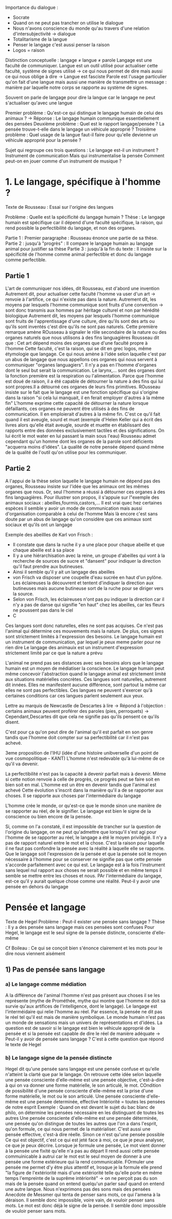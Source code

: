Importance du dialogue :
- Socrate
- Quand on ne peut pas trancher on utilise le dialogue
- Nous n'avons conscience du monde qu'au travers d'une relation d'intersubjectivité -> dialogue
- Totalitarisme de la langue
- Penser le langage c'est aussi penser la raison
- Logos = raison

Distinction conceptuelle : langage  ≠ langue ≠ parole
Langage est une faculté de communiquer.
Langue est un outil utilisé pour actualiser cette faculté, système de signes utilisé -> ce qui nous permet de dire mais aussi ce qui nous oblige à dire -> Langue est fasciste
Parole est l'usage particulier qu'on fait d'une langue mais aussi une manière de transmettre un message : manière par laquelle notre corps se rapporte au système de signes.

Souvent on parle de langage pour  dire la langue car le langage ne peut s'actualiser qu'avec une langue

Premier problème :  Qu'est-ce qui distingue le langage humain de celui des animaux ?
-> Réponse : Le langage humain communique essentiellement des pensées
Deuxième problème : Quel est le rapport langage/pensée ? La pensée trouve-t-elle dans le langage un véhicule approprié ?
Troisième problème : Quel usage de la langue faut-il faire pour qu'elle devienne un véhicule approprié pour la pensée ?

Sujet qui regroupe ces trois questions :  Le langage est-il un instrument ?
Instrument de communication
Mais qui instrumentalise la pensée
Comment peut-on en jouer comme d'un instrument de musique ?

# 1. Le langage, spécifique à l'homme ?

Texte  de Rousseau : Essai sur l'origine des langues

Problème : Quelle est la spécificité du langage humain  ?
Thèse : Le langage humain est spécifique car il dépend d'une faculté spécifique, la raison, qui rend possible la perfectibilité du langage, et non des organes.

Partie 1 : Premier paragraphe : Rousseau énonce une partie de sa thèse.
Partie 2 : jusqu'à "progrès" : Il compare le langage humain au langage animal pour justifier sa thèse
Partie 3 : jusqu'à la fin du texte : Il insiste sur la spécificité de l'homme comme animal perfectible et donc du langage comme perfectible.

## Partie 1

L'art de communiquer nos idées, dit Rousseau, est d'abord une invention
Autrement dit, pour actualiser cette faculté l'homme va user d'un art -> renvoie à l'artifice, ce qui n'existe pas dans la nature.
Autrement dit, les moyens par lesquels l'homme communique sont fruits d'une convention -> sont donc transmis aux hommes par héritage culturel et non par hérédité biologique
Autrement dit, les moyens par lesquels l'homme communique sont fruits de l'apprentissage d'une culture, dire qu'ils sont des arts ou qu'ils sont inventés c'est dire qu'ils ne sont pas naturels.
Cette première remarque amène ROusseau à signaler le rôle secondaire de la nature ou des organes naturels que nous utilisons à des fins languagières
Rousseau dit que : Cet art dépend moins des organes que d'une faculté propre à l'homme
Cette faculté, c'est la raison, qui se dit en grec logos, même étymologie que langage.
Ce qui nous amène à l'idée selon laquelle c'est par un abus de langage que nous appellons ces organes qui nous servent à communiquer "organes languagiers". Il n'y a pas en l'homme d'organes dont le seul but serait la communication. Le larynx,... sont des organes dont la fonction première est la respiration ou l'alimentation.
Parce que l'homme est doué de raison, il a été capable de détourner la nature à des fins qui lui sont propres.Il a détourné ces organes de leurs fins primitives.
ROusseau insiste sur le  fait que  le langage est une fonction spécifique qui s'origine dans la raison "si cela lui manquait, il en ferait employer d'autres à la même fin"
L'homme exprime cette capacité de détourner la nature lorsque défaillants, ces organes ne peuvent être utilisés à des fins de communication. Il en emploierait d'autres à la même fin.
C'est ce qu'il fait quand il est aveugle, sourd et muet (exemple d'Helen Keller qui a écrit des livres alors qu'elle était aveugle, sourde et muette en établissant des rapports entre des données exclusivement tactiles et des significations. On lui écrit le mot water en lui passant la main sous l'eau)
Rousseau admet cependant qu'un homme dont les organes de la parole sont déficients "acquerra moins d'idées". La qualité de notre pensée dépend quand même  de la qualité de l'outil qu'on utilise pour les communiquer.

## Partie 2

A l'appui de la thèse selon laquelle le langage humain ne dépend pas des organes, Rousseau insiste sur l'idée que les animaux ont les mêmes organes que nous. Or, seul l'homme a réussi à détourner ces organes à des fins languagières.
Pour illustrer son propos, il s'appuie sur l"exemple des animaux sociaux : abeilles,fourmis,castors,...
Il est vrai quec hez certaines espèces il semble y avoir un mode de communication mais aussi d'organisation comparable à celui de l'homme
Mais là encore c'est sans doute par un abus de langage qu'on considère que ces animaux sont sociaux et qu'ils ont un langage

Exemple des abeillles de Karl von Frisch :
- Il constate que dans la ruche il y a une place pour chaque abeille et que chaque abeille est à sa place
- Il y a une hiérarchisation avec la reine, un groupe d'abeilles qui vont à la recherche de sources de sucre et "dansent" pour indiquer la direction qu'il faut prendre aux butineuses.
- Ainsi il semble qu'il y  ait un langage des abeilles
- von Frisch va disposer une coupelle d'eau sucrée en haut d'un pylône. Les éclaireuses la découvrent et tentent d'indiquer la direction aux butineuses mais aucune butineuse sort de la ruche pour se diriger vers la source.
- Selon von Frisch, les éclaireuses n'ont pas pu indiquer la direction car il n'y a pas de danse qui signifie "en haut" chez les abeilles, car les fleurs ne poussent pas dans le ciel
- C

Ces langues sont donc naturelles, elles ne sont pas acquises. Ce n'est pas l'animal qui détermine ces mouvements mais la nature.
De plus, ces signes sont strictement limités à l'expression des besoins.
Le langage humain est un instrument de communication, par lequel je peux meme parler pour ne rien dire
Le langage des animauix est un instrument d'expression strictement limité par ce que la nature a prévu

L'animal ne prend pas ses distances avec ses besoins alors que le langage humain est un moyen de médiatiser la conscience.
Le langage  humain peut même concevoir l'abstraction quand le langage animal est strictement limité aux situations matérielles concrètes.
Ces langues sont naturelles, autrement dit innées. Elles ne manifestent aucune différence, sont partout la même car elles  ne sont pas perfectibles. Ces langues ne peuvent s'exercer qu'à certaines conditions car ces langues parlent seulement aux yeux.

Lettre au marquis de Newcastle de Descartes à lire
-> Répond à l'objection : certains animaux peuvent proférer des paroles (pies, perroquets)
-> Cependant,Descartes dit que cela ne signifie pas qu'ils pensent ce qu'ils disent.

C'est pour ça qu'on peut dire de l'animal qu'il est parfait en son genre tandis que l'homme doit compter sur sa perfectibilité car il n'est pas achevé.

3eme proposition de l'IHU (idée d'une histoire unibverselle d'un point de vue cosmopolitique - KANT)
L'homme n'est redevable qu'à lui-même de ce qu'il va devenir.

La perfectibilité n'est pas la capacité à devenir parfait mais à devenir.
Même si cette notion renvoie à celle de progrès, ce progrès peut se faire soit en bien soit en mal.
L'homme est un être en devenir tandis que l'animal est achevé
Cette évolution s'inscrit dans la manière qu'il a de se rapporter aux choses.
Il se rapporte aux choses par l'intermédiaire du langage

L'homme crée le monde, or qu'est-ce que le monde sinon une manière de se rapporter au réel, de le signifier.
Le langage est bien le signe de la conscience ou bien encore de la pensée.

Si, comme on l'a constaté, il est impossible de trancher sur la question de l'origine du langage, on ne peut qu'admettre que lorsqu'il s'est agi pour l'homme de se rapporter au réel, le langage a été le moyen privilégié. Il n'y a pas de rapport naturel entre le mot et la chose. C'est la raison pour laquelle il ne faut pas confondre la pensée avec la réalité à laquelle elle se rapporte. Que le langage soit l'expression de la pensée et que la pensée soit le moyen nécessaire à l'homme pour se conserver ne signifie pas que cette pensée s'accorde parfaitement avec ce qui est. Le langage est à la fois l'instrument sans lequel nul rapport aux choses ne serait possible et en même temps il semble se mettre entre les choses et nous. 
PAr l'intermédiaire du langage, est-ce qu'il y aurait quelque chose comme une réalité.
Peut-il y avoir une pensée en dehors du langage

#  Pensée et langage

Texte de Hegel
Problème : Peut-il exister une pensée sans langage ?
Thèse : Il y a des pensée sans langage mais ces pensées sont confuses
Pour Hegel, le langage est le seul signe de la pensée distincte, consciente d'elle-même

Cf Boileau : Ce qui se conçoit bien s'énonce clairement et les mots pour le dire nous viennent aisément

## 1) Pas de pensée sans langage
### a) Le langage comme médiation
A la différence de l'animal l'homme n'est pas présent aux choses il se les représente (mythe de Prométhée, mythe qui montre que l'homme ne doit sa survie qu'aux artifices de l'intelligence, dont le langage). Le langage est l'interméidaire qui relie l'homme au réel.
Par essence, la pensée ne dit pas le réel tel qu'il est mais de manière symbolique. Le monde humain n'est pas un monde de sensations mais un univers de représentations et d'idées. La question est de savoir si le langage est bien le véhicule approprié de la pensée et si la pensée est capable de dire le réel de manière adéquate -> Peut-il y avoir de pensée sans langage ? C'est à cette question que répond le texte de Hegel

### b) Le langage signe de la pensée distincte
Hegel dit qu'une pensée sans langage est une pensée confuse et qu'elle n'atteint la clarté que par le langage.
On retrouve cette idée selon laquelle une pensée consciente d'elle-même est une pensée objective, c'est-à-dire à qui on va donner une forme matérielle, le son articulé, le mot.
COndition de possibilité d'une pensée consciente d'elle-même est la prise d'une forme matérielle, le mot ou le son articulé.
Une pensée consciente d'elle-même est une pensée determinée, effective
Intériorité = toutes les pensées de notre esprit 
Exemple : Quand on est devant le sujet du bac blanc de philo, on détermine les pensées nécessaire en les distinguant de toutes les autres
Une pensée consciente d'elle-même est une pensée déterminée, une pensée qu'on distingue de toutes les autres que l'on a dans l'esprit, qu'on formule, ce qui nous permet de la matérialiser.
C'est aussi une pensée effective, c'est-à dire réelle. Sinon ce n'est qu'une pensée possible
Ce qui est objectif, c'est ce qui est jeté face à moi, ce que je peux analyser, ce que je peux décrire. Lorsque je formule une pensée, 
Le mot vient donner à la pensée une fixité qu'elle n'a pas au départ
Il rend aussi cette pensée commuinicable à autrui car le mot est le seul moyen de donner à une pensée une forme extérieure qui la rend communicable.
FOrmuler une pensée me permet d'y être plus attentif et, lrosque je la formule  elle prend "la figure de l'extériorité mais d'une extériorité telle qu'elle porte en même temps l'empreinte de la suprême intériorité" -> on ne perçoit pas du son mais de la pensée quand on entend quelqu'un parler sauf quand on entend une autre langue.
Nous n'exprimons pas des sons mais des pensées
Anecdote de Messmer qui tenta de penser sans mots, ce qui l'amena à la déraison.
Il semble donc impossible, voire vain, de vouloir penser sans mots. Le mot est donc déjà le signe de la pensée. Il semble donc impossible de vouloir penser sans mots.


